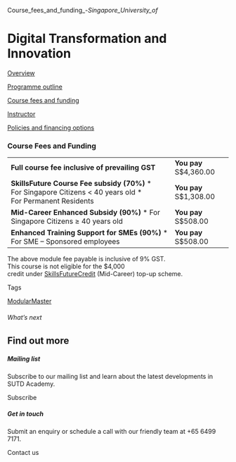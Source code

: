 Course_fees_and_funding_-_Singapore_University_of_



Digital Transformation and Innovation
=====================================

[Overview](/course/digital-transformation-and-innovation-digital-hr/#tabs)

[Programme outline](/course/digital-transformation-and-innovation-digital-hr/programme-outline/#tabs)

[Course fees and funding](/course/digital-transformation-and-innovation-digital-hr/course-fees-and-funding/#tabs)

[Instructor](/course/digital-transformation-and-innovation-digital-hr/instructor/#tabs)

[Policies and financing options](/course/digital-transformation-and-innovation-digital-hr/policies-and-financing-options/#tabs)

### Course Fees and Funding

|  |  |
| --- | --- |
| **Full course fee inclusive of prevailing GST** | **You pay**  S$4,360.00 |
| **SkillsFuture Course Fee subsidy (70%)**  * For Singapore Citizens < 40 years old * For Permanent Residents | **You pay**  S$1,308.00 |
| **Mid-Career Enhanced Subsidy (90%)**  * For Singapore Citizens ≥ 40 years old | **You pay**  S$508.00 |
| **Enhanced Training Support for SMEs (90%)**  * For SME – Sponsored employees | **You pay**  S$508.00 |

The above module fee payable is inclusive of 9% GST.  
This course is not eligible for the $4,000 credit under [SkillsFuture](http://www.skillsfuture.gov.sg/credit)[Credit](http://www.skillsfuture.gov.sg/credit) (Mid-Career) top-up scheme.

Tags

[ModularMaster](/admissions/academy/courses-and-modules/?academy-type-course=792)

###### What’s next

Find out more
-------------

##### Mailing list

Subscribe to our mailing list and learn about the latest developments in SUTD Academy.

Subscribe

##### Get in touch

Submit an enquiry or schedule a call with our friendly team at +65 6499 7171.

Contact us

